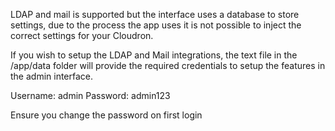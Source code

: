 LDAP and mail is supported but the interface uses a database to store settings, due to the process the app uses
it is not possible to inject the correct settings for your Cloudron.

If you wish to setup the LDAP and Mail integrations, the text file in the /app/data folder will provide the required
credentials to setup the features in the admin interface.

Username: admin
Password: admin123

Ensure you change the password on first login